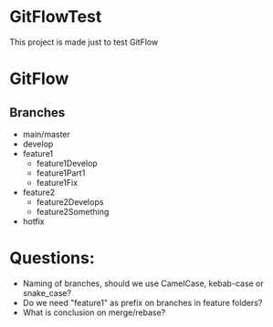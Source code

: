 # GitFlowTest
This project is made just to test GitFlow 

# GitFlow

## Branches

* main/master
* develop
* feature1
  * feature1Develop
  * feature1Part1
  * feature1Fix
* feature2
  * feature2Develops
  * feature2Something
* hotfix


# Questions:
* Naming of branches, should we use CamelCase, kebab-case or snake_case?
* Do we need "feature1" as prefix on branches in feature folders?
* What is conclusion on merge/rebase? 
